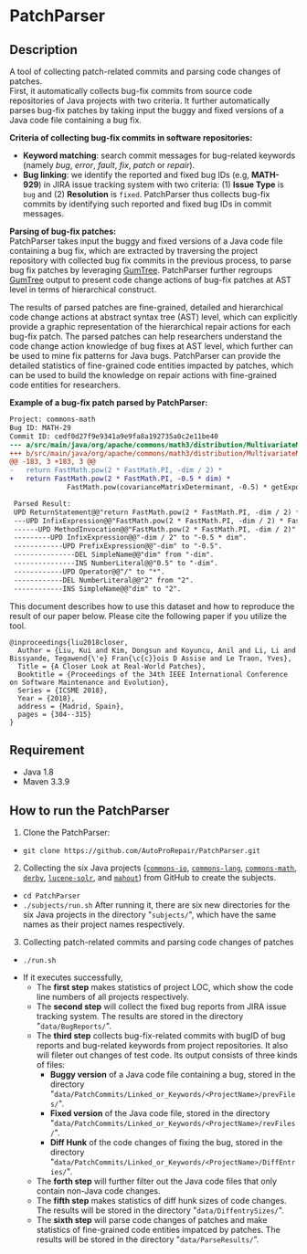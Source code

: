 # PatchParser

Description
----------------
A tool of collecting patch-related commits and parsing code changes of patches.<br>
First, it automatically collects bug-fix commits from source code repositories of Java projects with two criteria. 
It further automatically parses bug-fix patches by taking input the buggy and fixed versions of a Java code file containing a bug fix.

**Criteria of collecting bug-fix commits in software repositories:**
 - **Keyword matching**: search commit messages for bug-related keywords (namely *bug*, *error*, *fault*, *fix*, *patch* or *repair*).
 - **Bug linking**: we identify the reported and fixed bug IDs (e.g, **MATH-929**) in JIRA issue tracking system with two criteria: (1) **Issue Type** is `bug` and (2) **Resolution** is `fixed`. PatchParser thus collects bug-fix commits by identifying such reported and fixed bug IDs in commit messages.

**Parsing of bug-fix patches:**<br>
PatchParser takes input the buggy and fixed versions of a Java code file containing a bug fix, which are extracted by traversing the project repository with collected bug fix commits in the previous process, to parse bug fix patches by leveraging [GumTree](https://github.com/GumTreeDiff/gumtree/). PatchParser further regroups [GumTree](https://github.com/GumTreeDiff/gumtree/) output to present code change actions of bug-fix patches at AST level in terms of hierarchical construct.

The results of parsed patches are fine-grained, detailed and hierarchical code change actions at abstract syntax tree (AST) level, which can explicitly provide a graphic representation of the hierarchical repair actions for each bug-fix patch. 
The parsed patches can help researchers understand the code change action knowledge of bug fixes at AST level, 
which further can be used to mine fix patterns for Java bugs. 
PatchParser can provide the detailed statistics of fine-grained code entities impacted by patches, which can be used to build the knowledge on repair actions with fine-grained code entities for researchers.

**Example of a bug-fix patch parsed by PatchParser:**<br>
```diff
Project: commons-math
Bug ID: MATH-29
Commit ID: cedf0d27f9e9341a9e9fa8a192735a0c2e11be40
--- a/src/main/java/org/apache/commons/math3/distribution/MultivariateNormalDistribution.java
+++ b/src/main/java/org/apache/commons/math3/distribution/MultivariateNormalDistribution.java
@@ -183, 3 +183, 3 @@
-   return FastMath.pow(2 * FastMath.PI, -dim / 2) *
+   return FastMath.pow(2 * FastMath.PI, -0.5 * dim) *
              FastMath.pow(covarianceMatrixDeterminant, -0.5) * getExponentTerm(vals);

 Parsed Result:
 UPD ReturnStatement@@"return FastMath.pow(2 * FastMath.PI, -dim / 2) * FastMath.pow(covarianceMatrixDeterminant, -0.5) * getExponentTerm(vals);" to "return FastMath.pow(2 * FastMath.PI, -0.5 * dim) * FastMath.pow(covarianceMatrixDeterminant, -0.5) * getExponentTerm(vals);".
 ---UPD InfixExpression@@"FastMath.pow(2 * FastMath.PI, -dim / 2) * FastMath.pow(covarianceMatrixDeterminant, -0.5) * getExponentTerm(vals)" to "FastMath.pow(2 * FastMath.PI, -0.5 * dim) * FastMath.pow(covarianceMatrixDeterminant, -0.5) * getExponentTerm(vals)".
 ------UPD MethodInvocation@@"FastMath.pow(2 * FastMath.PI, -dim / 2)" to "FastMath.pow(2 * FastMath.PI, -0.5 * dim)".
 ---------UPD InfixExpression@@"-dim / 2" to "-0.5 * dim".
 ------------UPD PrefixExpression@@"-dim" to "-0.5".
 ---------------DEL SimpleName@@"dim" from "-dim".
 ---------------INS NumberLiteral@@"0.5" to "-dim".
 ------------UPD Operator@@"/" to "*".
 ------------DEL NumberLiteral@@"2" from "2".
 ------------INS SimpleName@@"dim" to "2".
```

This document describes how to use this dataset and how to reproduce the result of our paper below. Please cite the following paper if you utilize the tool.

```
@inproceedings{liu2018closer,
  Author = {Liu, Kui and Kim, Dongsun and Koyuncu, Anil and Li, Li and Bissyande, Tegawend{\'e} Fran{\c{c}}ois D Assise and Le Traon, Yves},
  Title = {A Closer Look at Real-World Patches},
  Booktitle = {Proceedings of the 34th IEEE International Conference on Software Maintenance and Evolution},
  Series = {ICSME 2018},
  Year = {2018},
  address = {Madrid, Spain},
  pages = {304--315}
}
```

Requirement
----------------
  - Java 1.8
  - Maven 3.3.9

How to run the PatchParser
------------------------------
1. Clone the PatchParser:
  - `git clone https://github.com/AutoProRepair/PatchParser.git`

2. Collecting the six Java projects ([`commons-io`](https://github.com/apache/commons-io), [`commons-lang`](https://github.com/apache/commons-lang), [`commons-math`](https://github.com/apache/commons-math), [`derby`](https://github.com/apache/derby), [`lucene-solr`](https://github.com/apache/lucene-solr), and [`mahout`](https://github.com/apache/mahout)) from GitHub to create the subjects.
- `cd PatchParser`
- `./subjects/run.sh` After running it, there are six new directories for the six Java projects in the directory "`subjects/`", which have the same names as their project names respectively.

3. Collecting patch-related commits and parsing code changes of patches
- `./run.sh`

* If it executes successfully, 
    * The **first step** makes statistics of project LOC, which show the code line numbers of all projects respectively.
    * The **second step** will collect the fixed bug reports from JIRA issue tracking system. The results are stored in the directory "`data/BugReports/`".<br>
    * The **third step** collects bug-fix-related commits with bugID of bug reports and bug-related keywords from project repositories.
It also will fileter out changes of test code. Its output consists of three kinds of files: 
        * **Buggy version** of a Java code file containing a bug, stored in the directory "`data/PatchCommits/Linked_or_Keywords/<ProjectName>/prevFiles/`".
        * **Fixed version** of the Java code file, stored in the directory "`data/PatchCommits/Linked_or_Keywords/<ProjectName>/revFiles/`".
        * **Diff Hunk** of the code changes of fixing the bug, stored in the directory "`data/PatchCommits/Linked_or_Keywords/<ProjectName>/DiffEntries/`".
    * The **forth step** will further filter out the Java code files that only contain non-Java code changes.<br>
    * The **fifth step** makes statistics of diff hunk sizes of code changes. The results will be stored in the directory "`data/DiffentrySizes/`".<br>
    * The **sixth step** will parse code changes of patches and make statistics of fine-grained code entities impatced by patches. The results will be stored in the directory "`data/ParseResults/`". 
